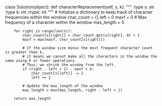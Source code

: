 class Solution(object):
    def characterReplacement(self, s, k):
        """
        :type s: str
        :type k: int
        :rtype: int
        """
        # Initialize a dictionary to keep track of character frequencies within the window
        char_count = {}
        left = 0
        maxf = 0  # Max frequency of a character within the window
        max_length = 0

        for right in range(len(s)):
            char_count[s[right]] = char_count.get(s[right], 0) + 1
            maxf = max(maxf, char_count[s[right]])

            # If the window size minus the most frequent character count is greater than k,
            # it means we cannot make all the characters in the window the same using k or fewer operations.
            # Thus, we shrink the window from the left.
            if (right - left + 1) - maxf > k:
                char_count[s[left]] -= 1
                left += 1

            # Update the max_length of the window
            max_length = max(max_length, right - left + 1)
        
        return max_length
